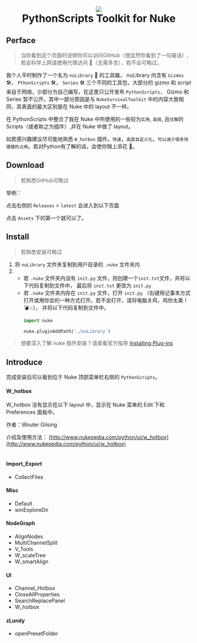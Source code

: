 <h1 align="center"> 
      <img src="https://s3.dualstack.us-east-2.amazonaws.com/pythondotorg-assets/media/community/logos/python-logo-only.png">
      <br> PythonScripts Toolkit for Nuke
</h1>

## Perface

> 当你看到这个页面时说明你可以访问GitHub（很显然你看到了一句废话）, 若会科学上网请使用代理访问 :rocket:（无需多言），若不会可略过。

我个人平时制作了一个名为 `nuLibrary`  :toolbox: 的工具箱， nuLibrary 内含有 `Gizmos` :hammer_and_wrench:， `PthonScripts` :hammer_and_wrench:， `Series` :hammer_and_wrench: 三个不同的工具包，大部分的 gizmo 和 script 来自于网络，少部分为自己编写。在这里只公开发布 `PythonScripts`， Gizmo 和 Series 暂不公开，其中一部分原因是与 `NukeSurvivalToolkit` 中的内容大致相同，其表面的最大区别是在 Nuke 中的 layout 不一样。

在 PythonScripts 中整合了我在 Nuke 中所使用的一些较为`实用`, `高效`, 且`优雅`的 Scripts（或者称之为插件）,并在 Nuke 中做了 layout。

如若感兴趣建议尽可能地熟悉 `W_hotbox` 插件。`快速`，`高度自定义化`，`可以减少很多快捷键的占用`。若对Python有了解的话，会使你锦上添花 :sunflower:。

## Download

> 若熟悉GitHub可略过

举例：

点击右侧的 `Releases` > `latest` 会进入到以下页面

点击 `Assets` 下的第一个就可以了。

## Install

> 若熟悉安装可略过

1. 将 `nuLibrary` 文件夹复制到用户目录的 `.nuke` 文件夹内
2. - 若 `.nuke` 文件夹内没有 `init.py` 文件，则创建一个`init.txt`文件，并将以下代码复制到文件中， 最后将 `init.txt` 更改为 `init.py`
   - 若 `.nuke` 文件夹内存在 `init.py` 文件，打开 `init.py` （右键用记事本方式打开或用你会的一种方式打开。若不会打开，请将电脑关鸡，鸡你太美！:bomb::boom:），
      并将以下代码复制到文件中。
      ```python
      import nuke

      nuke.pluginAddPath('./nuLibrary')
      ```

> 想要深入了解 nuke 插件安装？请查看官方指导 [Installing Plug-ins](https://learn.foundry.com/nuke/developers/latest/pythondevguide/installing_plugins.html#installingplugins-ref-label)

## Introduce

完成安装后可以看到位于 Nuke 顶部菜单栏右侧的 `PythonScripts`。

#### **W_hotbox**

W_hotbox 没有显示在以下 layout 中，显示在 Nuke 菜单的 Edit 下和 Preferences 面板中。

作者：Wouter Gilsing

介绍及使用方法： [http://www.nukepedia.com/python/ui/w_hotbox](http://www.nukepedia.com/python/ui/w_hotbox)
<br>
<br>
#### **Import_Export**
- CollectFiles

#### **Misc**
- Default
- winExploreDir

#### **NodeGraph**
- AlignNodes
- MultiChannelSplit
- V_Tools
- W_scaleTree
- W_smartAlign

#### **UI**
- Channel_Hotbox
- CloseAllProperties
- SearchReplacePanel
- W_hotbox

#### **zLundy**
- openPresetFolder
